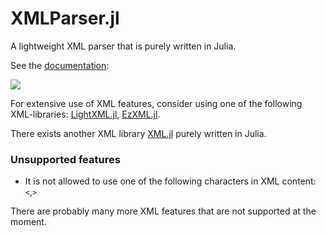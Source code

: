 # XMLParser.jl
A lightweight XML parser that is purely written in Julia.

See the [documentation](https://baxmittens.github.io/XMLParser.jl/dev/):

[![][docs-dev-img]][docs-dev-url]


For extensive use of XML features, consider using one of the following XML-libraries: [LightXML.jl](https://github.com/JuliaIO/LightXML.jl), [EzXML.jl](https://github.com/JuliaIO/EzXML.jl).


There exists another XML library [XML.jl](https://github.com/joshday/XML.jl) purely written in Julia.

### Unsupported features

* It is not allowed to use one of the following characters in XML content: `<`,`>`

There are probably many more XML features that are not supported at the moment.



[docs-dev-img]: https://img.shields.io/badge/docs-dev-blue.svg
[docs-dev-url]: https://baxmittens.github.io/XMLParser.jl/dev/
